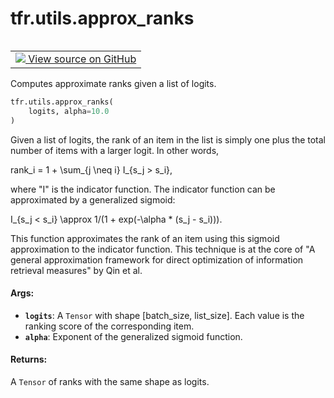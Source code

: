 <div itemscope itemtype="http://developers.google.com/ReferenceObject">
<meta itemprop="name" content="tfr.utils.approx_ranks" />
<meta itemprop="path" content="Stable" />
</div>

# tfr.utils.approx_ranks

<!-- Insert buttons and diff -->

<table class="tfo-notebook-buttons tfo-api" align="left">

<td>
  <a target="_blank" href="https://github.com/tensorflow/ranking/tree/master/tensorflow_ranking/python/utils.py">
    <img src="https://www.tensorflow.org/images/GitHub-Mark-32px.png" />
    View source on GitHub
  </a>
</td></table>

Computes approximate ranks given a list of logits.

```python
tfr.utils.approx_ranks(
    logits, alpha=10.0
)
```

<!-- Placeholder for "Used in" -->

Given a list of logits, the rank of an item in the list is simply one plus the
total number of items with a larger logit. In other words,

rank_i = 1 + \sum_{j \neq i} I_{s_j > s_i},

where "I" is the indicator function. The indicator function can be approximated
by a generalized sigmoid:

I_{s_j < s_i} \approx 1/(1 + exp(-\alpha * (s_j - s_i))).

This function approximates the rank of an item using this sigmoid approximation
to the indicator function. This technique is at the core of "A general
approximation framework for direct optimization of information retrieval
measures" by Qin et al.

#### Args:

*   <b>`logits`</b>: A `Tensor` with shape [batch_size, list_size]. Each value
    is the ranking score of the corresponding item.
*   <b>`alpha`</b>: Exponent of the generalized sigmoid function.

#### Returns:

A `Tensor` of ranks with the same shape as logits.
